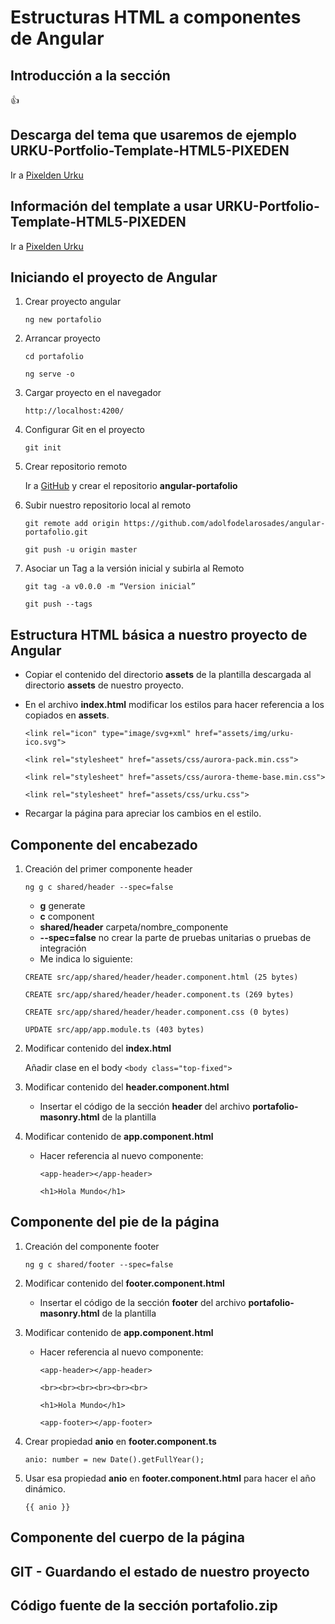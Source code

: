 # Estructuras HTML a componentes de Angular

## Introducción a la sección

:+1:

## Descarga del tema que usaremos de ejemplo URKU-Portfolio-Template-HTML5-PIXEDEN

Ir a [Pixelden Urku](https://www.pixeden.com/html5-website-templates/urku-html5-portfolio-website)

## Información del template a usar URKU-Portfolio-Template-HTML5-PIXEDEN

Ir a [Pixelden Urku](https://www.pixeden.com/html5-website-templates/urku-html5-portfolio-website)

## Iniciando el proyecto de Angular

1. Crear proyecto angular

    `ng new portafolio`

2. Arrancar proyecto

    `cd portafolio`

    `ng serve -o`

3. Cargar proyecto en el navegador

    `http://localhost:4200/`

4. Configurar Git en el proyecto

    `git init`

5. Crear repositorio remoto

    Ir a [GitHub](https://github.com) y crear el repositorio **angular-portafolio**

6. Subir nuestro repositorio local al remoto

    `git remote add origin https://github.com/adolfodelarosades/angular-portafolio.git`

    `git push -u origin master`

7. Asociar un Tag a la versión inicial y subirla al Remoto

    `git tag -a v0.0.0 -m “Version inicial”`

    `git push --tags`


## Estructura HTML básica a nuestro proyecto de Angular

* Copiar el contenido del directorio **assets** de la plantilla descargada al directorio **assets** de nuestro proyecto.

* En el archivo **index.html** modificar los estilos para hacer referencia a los copiados en **assets**.

    `<link rel="icon" type="image/svg+xml" href="assets/img/urku-ico.svg">`

    `<link rel="stylesheet" href="assets/css/aurora-pack.min.css">`

    `<link rel="stylesheet" href="assets/css/aurora-theme-base.min.css">`

    `<link rel="stylesheet" href="assets/css/urku.css">`

* Recargar la página para apreciar los cambios en el estilo.

## Componente del encabezado

1. Creación del primer componente header

    `ng g c shared/header --spec=false`

    * **g** generate
    * **c** component
    * **shared/header** carpeta/nombre_componente
    * **--spec=false** no crear la parte de pruebas unitarias o pruebas de integración
    * Me indica lo siguiente:

    `CREATE src/app/shared/header/header.component.html (25 bytes)`

    `CREATE src/app/shared/header/header.component.ts (269 bytes)`

    `CREATE src/app/shared/header/header.component.css (0 bytes)`

    `UPDATE src/app/app.module.ts (403 bytes)`

2. Modificar contenido del **index.html**

    Añadir clase en el body `<body class="top-fixed">`

3. Modificar contenido del **header.component.html**

    * Insertar el código de la sección **header** del archivo **portafolio-masonry.html** de la plantilla

4. Modificar contenido de **app.component.html**

    * Hacer referencia al nuevo componente:

        `<app-header></app-header>`

        `<h1>Hola Mundo</h1>`

## Componente del pie de la página

1. Creación del componente footer

    `ng g c shared/footer --spec=false`

2. Modificar contenido del **footer.component.html**

    * Insertar el código de la sección **footer** del archivo **portafolio-masonry.html** de la plantilla

3. Modificar contenido de **app.component.html**

    * Hacer referencia al nuevo componente:

        `<app-header></app-header>`

        `<br><br><br><br><br><br>`

        `<h1>Hola Mundo</h1>`

        `<app-footer></app-footer>`

4. Crear propiedad **anio** en **footer.component.ts**

    `anio: number = new Date().getFullYear();`

5. Usar esa propiedad **anio** en **footer.component.html** para hacer el año dinámico.

    `{{ anio }}`

## Componente del cuerpo de la página

## GIT - Guardando el estado de nuestro proyecto

## Código fuente de la sección portafolio.zip

